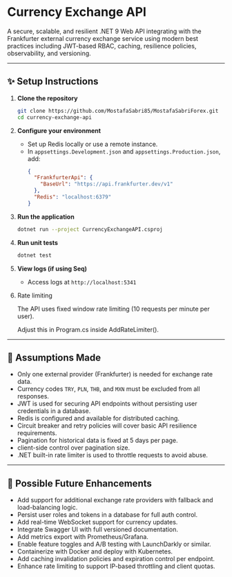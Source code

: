 # Currency Exchange API

A secure, scalable, and resilient .NET 9 Web API integrating with the Frankfurter external currency exchange service using modern best practices including JWT-based RBAC, caching, resilience policies, observability, and versioning.

---

## ✨ Setup Instructions

1. **Clone the repository**
   ```bash
   git clone https://github.com/MostafaSabri85/MostafaSabriForex.git
   cd currency-exchange-api
   ```

2. **Configure your environment**
   - Set up Redis locally or use a remote instance.
   - In `appsettings.Development.json` and `appsettings.Production.json`, add:
     ```json
     {
       "FrankfurterApi": {
         "BaseUrl": "https://api.frankfurter.dev/v1"
       },
       "Redis": "localhost:6379"
     }
     ```

3. **Run the application**
   ```bash
   dotnet run --project CurrencyExchangeAPI.csproj
   ```

4. **Run unit tests**
   ```bash
   dotnet test
   ```

5. **View logs (if using Seq)**
   - Access logs at `http://localhost:5341`

6.  Rate limiting

    The API uses fixed window rate limiting (10 requests per minute per user).

    Adjust this in Program.cs inside AddRateLimiter().

---

## 🧠 Assumptions Made

- Only one external provider (Frankfurter) is needed for exchange rate data.
- Currency codes `TRY`, `PLN`, `THB`, and `MXN` must be excluded from all responses.
- JWT is used for securing API endpoints without persisting user credentials in a database.
- Redis is configured and available for distributed caching.
- Circuit breaker and retry policies will cover basic API resilience requirements.
- Pagination for historical data is fixed at 5 days per page.
- client-side control over pagination size.
- .NET built-in rate limiter is used to throttle requests to avoid abuse.

---

## 🚀 Possible Future Enhancements

- Add support for additional exchange rate providers with fallback and load-balancing logic.
- Persist user roles and tokens in a database for full auth control.
- Add real-time WebSocket support for currency updates.
- Integrate Swagger UI with full versioned documentation.
- Add metrics export with Prometheus/Grafana.
- Enable feature toggles and A/B testing with LaunchDarkly or similar.
- Containerize with Docker and deploy with Kubernetes.
- Add caching invalidation policies and expiration control per endpoint.
- Enhance rate limiting to support IP-based throttling and client quotas.
